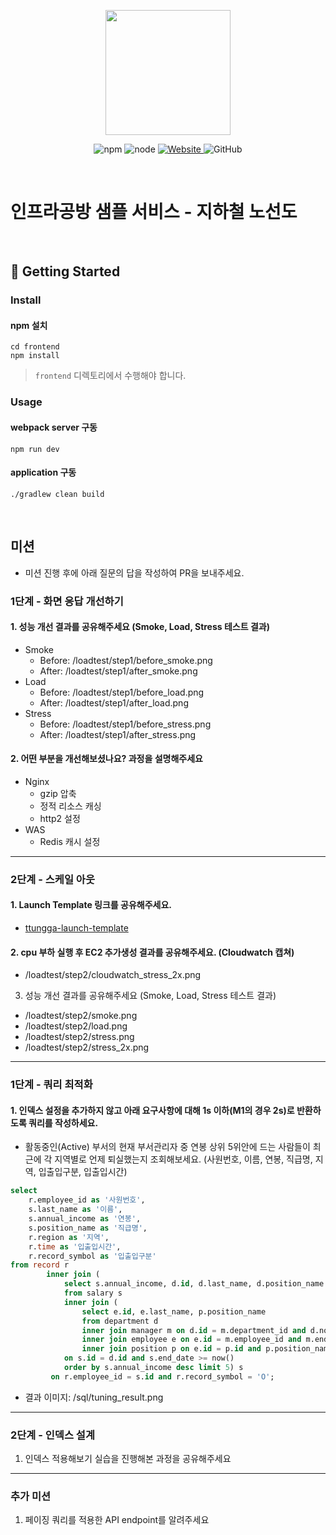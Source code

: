 <p align="center">
    <img width="200px;" src="https://raw.githubusercontent.com/woowacourse/atdd-subway-admin-frontend/master/images/main_logo.png"/>
</p>
<p align="center">
  <img alt="npm" src="https://img.shields.io/badge/npm-%3E%3D%205.5.0-blue">
  <img alt="node" src="https://img.shields.io/badge/node-%3E%3D%209.3.0-blue">
  <a href="https://edu.nextstep.camp/c/R89PYi5H" alt="nextstep atdd">
    <img alt="Website" src="https://img.shields.io/website?url=https%3A%2F%2Fedu.nextstep.camp%2Fc%2FR89PYi5H">
  </a>
  <img alt="GitHub" src="https://img.shields.io/github/license/next-step/atdd-subway-service">
</p>

<br>

# 인프라공방 샘플 서비스 - 지하철 노선도

<br>

## 🚀 Getting Started

### Install
#### npm 설치
```
cd frontend
npm install
```
> `frontend` 디렉토리에서 수행해야 합니다.

### Usage
#### webpack server 구동
```
npm run dev
```
#### application 구동
```
./gradlew clean build
```
<br>

## 미션

* 미션 진행 후에 아래 질문의 답을 작성하여 PR을 보내주세요.


### 1단계 - 화면 응답 개선하기
#### 1. 성능 개선 결과를 공유해주세요 (Smoke, Load, Stress 테스트 결과)
* Smoke
  * Before: /loadtest/step1/before_smoke.png
  * After: /loadtest/step1/after_smoke.png
* Load
  * Before: /loadtest/step1/before_load.png
  * After: /loadtest/step1/after_load.png
* Stress
  * Before: /loadtest/step1/before_stress.png
  * After: /loadtest/step1/after_stress.png

#### 2. 어떤 부분을 개선해보셨나요? 과정을 설명해주세요
* Nginx
  * gzip 압축
  * 정적 리소스 캐싱
  * http2 설정
* WAS
  * Redis 캐시 설정

---

### 2단계 - 스케일 아웃

#### 1. Launch Template 링크를 공유해주세요.
* [ttungga-launch-template](https://ap-northeast-2.console.aws.amazon.com/ec2/home?region=ap-northeast-2#LaunchTemplateDetails:launchTemplateId=lt-0a27f24997617b038)

#### 2. cpu 부하 실행 후 EC2 추가생성 결과를 공유해주세요. (Cloudwatch 캡쳐)
* /loadtest/step2/cloudwatch_stress_2x.png

3. 성능 개선 결과를 공유해주세요 (Smoke, Load, Stress 테스트 결과)
* /loadtest/step2/smoke.png
* /loadtest/step2/load.png
* /loadtest/step2/stress.png
* /loadtest/step2/stress_2x.png

---

### 1단계 - 쿼리 최적화

#### 1. 인덱스 설정을 추가하지 않고 아래 요구사항에 대해 1s 이하(M1의 경우 2s)로 반환하도록 쿼리를 작성하세요.

- 활동중인(Active) 부서의 현재 부서관리자 중 연봉 상위 5위안에 드는 사람들이 최근에 각 지역별로 언제 퇴실했는지 조회해보세요. (사원번호, 이름, 연봉, 직급명, 지역, 입출입구분, 입출입시간)
```sql
select
    r.employee_id as '사원번호',
    s.last_name as '이름',
    s.annual_income as '연봉',
    s.position_name as '직급명',
    r.region as '지역',
    r.time as '입출입시간',
    r.record_symbol as '입출입구분'
from record r
        inner join (
            select s.annual_income, d.id, d.last_name, d.position_name
            from salary s
            inner join (
                select e.id, e.last_name, p.position_name
                from department d
                inner join manager m on d.id = m.department_id and d.note = 'active'
                inner join employee e on e.id = m.employee_id and m.end_date >= now()
                inner join position p on e.id = p.id and p.position_name = 'manager') d
            on s.id = d.id and s.end_date >= now()
            order by s.annual_income desc limit 5) s
         on r.employee_id = s.id and r.record_symbol = 'O';
```
* 결과 이미지: /sql/tuning_result.png

---

### 2단계 - 인덱스 설계

1. 인덱스 적용해보기 실습을 진행해본 과정을 공유해주세요

---

### 추가 미션

1. 페이징 쿼리를 적용한 API endpoint를 알려주세요
